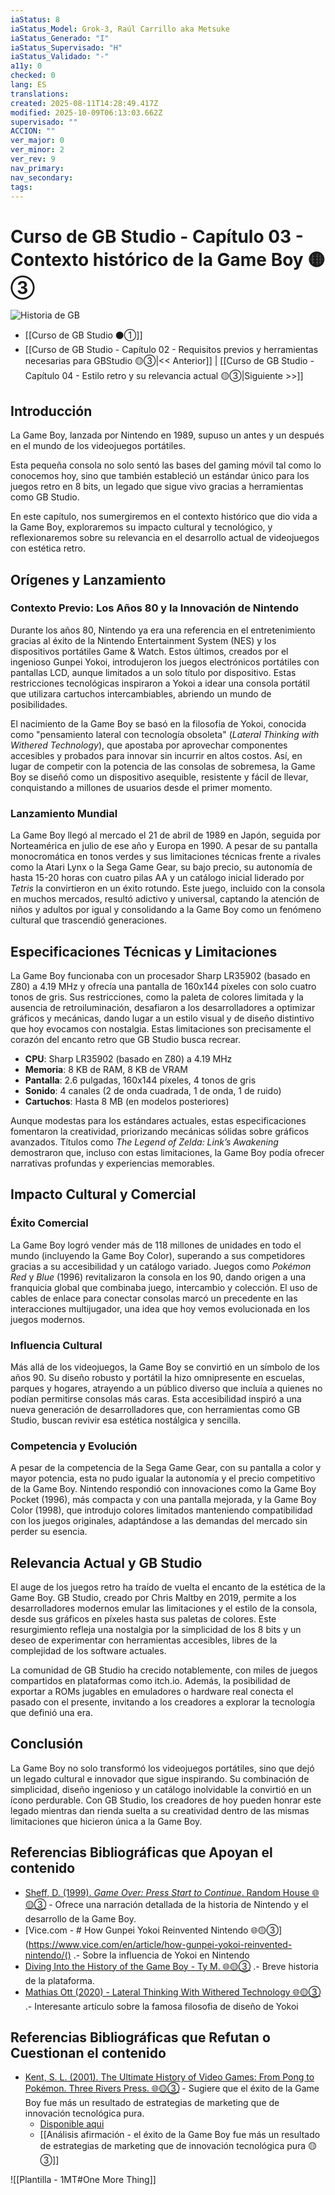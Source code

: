 ```yaml
---
iaStatus: 8
iaStatus_Model: Grok-3, Raúl Carrillo aka Metsuke
iaStatus_Generado: "I"
iaStatus_Supervisado: "H"
iaStatus_Validado: "-"
a11y: 0
checked: 0
lang: ES
translations: 
created: 2025-08-11T14:28:49.417Z
modified: 2025-10-09T06:13:03.662Z
supervisado: ""
ACCION: ""
ver_major: 0
ver_minor: 2
ver_rev: 9
nav_primary: 
nav_secondary: 
tags:
---
```

# Curso de GB Studio - Capítulo 03 - Contexto histórico de la Game Boy 🟡③

![Historia de GB](PublicBrain/_resources/90b3980bba7ddcbbc8cfafbacecce455_MD5.jpg)

* [[Curso de GB Studio ⚫①]]
* [[Curso de GB Studio - Capítulo 02 - Requisitos previos y herramientas necesarias para GBStudio 🟡③|<< Anterior]] | [[Curso de GB Studio - Capítulo 04 - Estilo retro y su relevancia actual 🟡③|Siguiente >>]]
## Introducción

La Game Boy, lanzada por Nintendo en 1989, supuso un antes y un después en el mundo de los videojuegos portátiles. 

Esta pequeña consola no solo sentó las bases del gaming móvil tal como lo conocemos hoy, sino que también estableció un estándar único para los juegos retro en 8 bits, un legado que sigue vivo gracias a herramientas como GB Studio. 

En este capítulo, nos sumergiremos en el contexto histórico que dio vida a la Game Boy, exploraremos su impacto cultural y tecnológico, y reflexionaremos sobre su relevancia en el desarrollo actual de videojuegos con estética retro.

## Orígenes y Lanzamiento

### Contexto Previo: Los Años 80 y la Innovación de Nintendo

Durante los años 80, Nintendo ya era una referencia en el entretenimiento gracias al éxito de la Nintendo Entertainment System (NES) y los dispositivos portátiles Game & Watch. Estos últimos, creados por el ingenioso Gunpei Yokoi, introdujeron los juegos electrónicos portátiles con pantallas LCD, aunque limitados a un solo título por dispositivo. Estas restricciones tecnológicas inspiraron a Yokoi a idear una consola portátil que utilizara cartuchos intercambiables, abriendo un mundo de posibilidades.

El nacimiento de la Game Boy se basó en la filosofía de Yokoi, conocida como "pensamiento lateral con tecnología obsoleta" (_Lateral Thinking with Withered Technology_), que apostaba por aprovechar componentes accesibles y probados para innovar sin incurrir en altos costos. Así, en lugar de competir con la potencia de las consolas de sobremesa, la Game Boy se diseñó como un dispositivo asequible, resistente y fácil de llevar, conquistando a millones de usuarios desde el primer momento.

### Lanzamiento Mundial

La Game Boy llegó al mercado el 21 de abril de 1989 en Japón, seguida por Norteamérica en julio de ese año y Europa en 1990. A pesar de su pantalla monocromática en tonos verdes y sus limitaciones técnicas frente a rivales como la Atari Lynx o la Sega Game Gear, su bajo precio, su autonomía de hasta 15-20 horas con cuatro pilas AA y un catálogo inicial liderado por _Tetris_ la convirtieron en un éxito rotundo. Este juego, incluido con la consola en muchos mercados, resultó adictivo y universal, captando la atención de niños y adultos por igual y consolidando a la Game Boy como un fenómeno cultural que trascendió generaciones.

## Especificaciones Técnicas y Limitaciones

La Game Boy funcionaba con un procesador Sharp LR35902 (basado en Z80) a 4.19 MHz y ofrecía una pantalla de 160x144 píxeles con solo cuatro tonos de gris. Sus restricciones, como la paleta de colores limitada y la ausencia de retroiluminación, desafiaron a los desarrolladores a optimizar gráficos y mecánicas, dando lugar a un estilo visual y de diseño distintivo que hoy evocamos con nostalgia. Estas limitaciones son precisamente el corazón del encanto retro que GB Studio busca recrear.

- **CPU**: Sharp LR35902 (basado en Z80) a 4.19 MHz
- **Memoria**: 8 KB de RAM, 8 KB de VRAM
- **Pantalla**: 2.6 pulgadas, 160x144 píxeles, 4 tonos de gris
- **Sonido**: 4 canales (2 de onda cuadrada, 1 de onda, 1 de ruido)
- **Cartuchos**: Hasta 8 MB (en modelos posteriores)

Aunque modestas para los estándares actuales, estas especificaciones fomentaron la creatividad, priorizando mecánicas sólidas sobre gráficos avanzados. Títulos como _The Legend of Zelda: Link’s Awakening_ demostraron que, incluso con estas limitaciones, la Game Boy podía ofrecer narrativas profundas y experiencias memorables.

## Impacto Cultural y Comercial

### Éxito Comercial

La Game Boy logró vender más de 118 millones de unidades en todo el mundo (incluyendo la Game Boy Color), superando a sus competidores gracias a su accesibilidad y un catálogo variado. Juegos como _Pokémon Red_ y _Blue_ (1996) revitalizaron la consola en los 90, dando origen a una franquicia global que combinaba juego, intercambio y colección. El uso de cables de enlace para conectar consolas marcó un precedente en las interacciones multijugador, una idea que hoy vemos evolucionada en los juegos modernos.

### Influencia Cultural

Más allá de los videojuegos, la Game Boy se convirtió en un símbolo de los años 90. Su diseño robusto y portátil la hizo omnipresente en escuelas, parques y hogares, atrayendo a un público diverso que incluía a quienes no podían permitirse consolas más caras. Esta accesibilidad inspiró a una nueva generación de desarrolladores que, con herramientas como GB Studio, buscan revivir esa estética nostálgica y sencilla.

### Competencia y Evolución

A pesar de la competencia de la Sega Game Gear, con su pantalla a color y mayor potencia, esta no pudo igualar la autonomía y el precio competitivo de la Game Boy. Nintendo respondió con innovaciones como la Game Boy Pocket (1996), más compacta y con una pantalla mejorada, y la Game Boy Color (1998), que introdujo colores limitados manteniendo compatibilidad con los juegos originales, adaptándose a las demandas del mercado sin perder su esencia.

## Relevancia Actual y GB Studio

El auge de los juegos retro ha traído de vuelta el encanto de la estética de la Game Boy. GB Studio, creado por Chris Maltby en 2019, permite a los desarrolladores modernos emular las limitaciones y el estilo de la consola, desde sus gráficos en píxeles hasta sus paletas de colores. Este resurgimiento refleja una nostalgia por la simplicidad de los 8 bits y un deseo de experimentar con herramientas accesibles, libres de la complejidad de los software actuales.

La comunidad de GB Studio ha crecido notablemente, con miles de juegos compartidos en plataformas como itch.io. Además, la posibilidad de exportar a ROMs jugables en emuladores o hardware real conecta el pasado con el presente, invitando a los creadores a explorar la tecnología que definió una era.

## Conclusión

La Game Boy no solo transformó los videojuegos portátiles, sino que dejó un legado cultural e innovador que sigue inspirando. Su combinación de simplicidad, diseño ingenioso y un catálogo inolvidable la convirtió en un ícono perdurable. Con GB Studio, los creadores de hoy pueden honrar este legado mientras dan rienda suelta a su creatividad dentro de las mismas limitaciones que hicieron única a la Game Boy.

## Referencias Bibliográficas que Apoyan el contenido

- [Sheff, D. (1999). _Game Over: Press Start to Continue_. Random House  🌐🟡③](https://archive.org/details/0966961706) - Ofrece una narración detallada de la historia de Nintendo y el desarrollo de la Game Boy.
- [Vice.com - # How Gunpei Yokoi Reinvented Nintendo 🌐🟡③](https://www.vice.com/en/article/how-gunpei-yokoi-reinvented-nintendo/() .- Sobre la influencia de Yokoi en Nintendo
- [Diving Into the History of the Game Boy - Ty M. 🌐🟡③](https://www.youtube.com/watch?v=dWJX-o6wI40) .- Breve historia de la plataforma.
- [Mathias Ott (2020) - Lat­er­al Think­ing With With­ered Technology 🌐🟡③](https://matthiasott.com/notes/lateral-thinking-with-withered-technology) .- Interesante artículo sobre la famosa filosofia de diseño de Yokoi

## Referencias Bibliográficas que Refutan o Cuestionan el contenido

- [Kent, S. L. (2001). The Ultimate History of Video Games: From Pong to Pokémon. Three Rivers Press. 🌐🟡③](https://en.wikipedia.org/wiki/The_Ultimate_History_of_Video_Games) - Sugiere que el éxito de la Game Boy fue más un resultado de estrategias de marketing que de innovación tecnológica pura. 
	- [Disponible aqui](https://archive.org/details/ultimatehistoryo0000kent/mode/2up)
	- [[Análisis afirmación - el éxito de la Game Boy fue más un resultado de estrategias de marketing que de innovación tecnológica pura  🟡③]]

![[Plantilla - 1MT#One More Thing]]